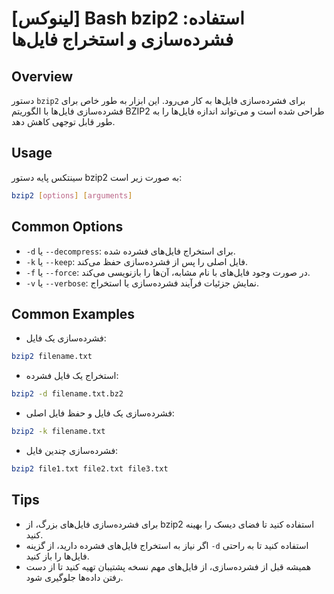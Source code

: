 # [لینوکس] Bash bzip2 استفاده: فشرده‌سازی و استخراج فایل‌ها

## Overview
دستور `bzip2` برای فشرده‌سازی فایل‌ها به کار می‌رود. این ابزار به طور خاص برای فشرده‌سازی فایل‌ها با الگوریتم BZIP2 طراحی شده است و می‌تواند اندازه فایل‌ها را به طور قابل توجهی کاهش دهد.

## Usage
سینتکس پایه دستور bzip2 به صورت زیر است:

```bash
bzip2 [options] [arguments]
```

## Common Options
- `-d` یا `--decompress`: برای استخراج فایل‌های فشرده شده.
- `-k` یا `--keep`: فایل اصلی را پس از فشرده‌سازی حفظ می‌کند.
- `-f` یا `--force`: در صورت وجود فایل‌های با نام مشابه، آن‌ها را بازنویسی می‌کند.
- `-v` یا `--verbose`: نمایش جزئیات فرآیند فشرده‌سازی یا استخراج.

## Common Examples
- فشرده‌سازی یک فایل:
```bash
bzip2 filename.txt
```

- استخراج یک فایل فشرده:
```bash
bzip2 -d filename.txt.bz2
```

- فشرده‌سازی یک فایل و حفظ فایل اصلی:
```bash
bzip2 -k filename.txt
```

- فشرده‌سازی چندین فایل:
```bash
bzip2 file1.txt file2.txt file3.txt
```

## Tips
- برای فشرده‌سازی فایل‌های بزرگ، از bzip2 استفاده کنید تا فضای دیسک را بهینه کنید.
- اگر نیاز به استخراج فایل‌های فشرده دارید، از گزینه `-d` استفاده کنید تا به راحتی فایل‌ها را باز کنید.
- همیشه قبل از فشرده‌سازی، از فایل‌های مهم نسخه پشتیبان تهیه کنید تا از دست رفتن داده‌ها جلوگیری شود.